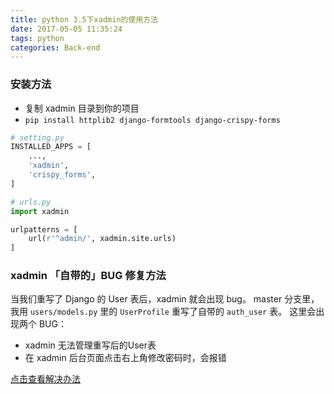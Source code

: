 ```yaml
---
title: python 3.5下xadmin的使用方法
date: 2017-05-05 11:35:24
tags: python
categories: Back-end
---
```


### 安装方法
- 复制 xadmin 目录到你的项目
- `pip install httplib2 django-formtools django-crispy-forms`
```python
# setting.py
INSTALLED_APPS = [
    ...,
    'xadmin',
    'crispy_forms',
]

```

```python
# urls.py
import xadmin

urlpatterns = [
    url(r'^admin/', xadmin.site.urls)
]
```

### xadmin 「自带的」BUG 修复方法
当我们重写了 Django 的 User 表后，xadmin 就会出现 bug。
master 分支里，我用 `users/models.py` 里的 `UserProfile` 重写了自带的 `auth_user` 表。
这里会出现两个 BUG：
- xadmin 无法管理重写后的User表
- 在 xadmin 后台页面点击右上角修改密码时，会报错

[点击查看解决办法](http://www.cnblogs.com/vincenshen/articles/6528344.html)


